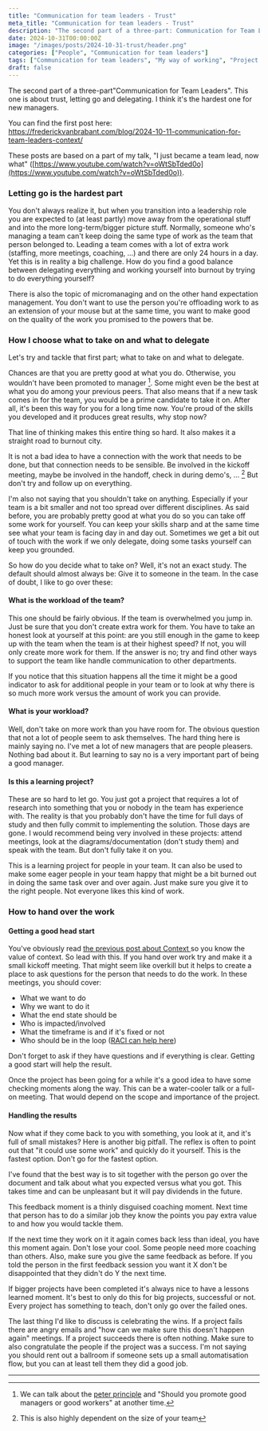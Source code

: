 ```yaml
---
title: "Communication for team leaders - Trust"
meta_title: "Communication for team leaders - Trust"
description: "The second part of a three-part: Communication for Team Leaders. This one is about trust, letting go and delegating. I think it's the hardest one for new managers."
date: 2024-10-31T00:00:00Z
image: "/images/posts/2024-10-31-trust/header.png"
categories: ["People", "Communication for team leaders"]
tags: ["Communication for team leaders", "My way of working", "Project lead"]
draft: false
---
```


The second part of a three-part"Communication for Team Leaders". This one is about trust, letting go and delegating. I think it's the hardest one for new managers.

You can find the first post here: https://frederickvanbrabant.com/blog/2024-10-11-communication-for-team-leaders-context/

These posts are based on a part of my talk, "I just became a team lead, now what" ([https://www.youtube.com/watch?v=oWtSbTded0o](https://www.youtube.com/watch?v=oWtSbTded0o)).

### Letting go is the hardest part

You don't always realize it, but when you transition into a leadership role you are expected to (at least partly) move away from the operational stuff and into the more long-term/bigger picture stuff. Normally, someone who's managing a team can't keep doing the same type of work as the team that person belonged to. Leading a team comes with a lot of extra work (staffing, more meetings, coaching, ...) and there are only 24 hours in a day. Yet this is in reality a big challenge. How do you find a good balance between delegating everything and working yourself into burnout by trying to do everything yourself?

There is also the topic of micromanaging and on the other hand expectation management. You don't want to use the person you're offloading work to as an extension of your mouse but at the same time, you want to make good on the quality of the work you promised to the powers that be.

### How I choose what to take on and what to delegate

Let's try and tackle that first part; what to take on and what to delegate.

Chances are that you are pretty good at what you do. Otherwise, you wouldn't have been promoted to manager [^1]. Some might even be the best at what you do among your previous peers. That also means that if a new task comes in for the team, you would be a prime candidate to take it on. After all, it's been this way for you for a long time now. You're proud of the skills you developed and it produces great results, why stop now?

That line of thinking makes this entire thing so hard. It also makes it a straight road to burnout city.

It is not a bad idea to have a connection with the work that needs to be done, but that connection needs to be sensible. Be involved in the kickoff meeting, maybe be involved in the handoff, check in during demo's, ... [^2] But don't try and follow up on everything.

I'm also not saying that you shouldn't take on anything. Especially if your team is a bit smaller and not too spread over different disciplines. As said before, you are probably pretty good at what you do so you can take off some work for yourself. You can keep your skills sharp and at the same time see what your team is facing day in and day out. Sometimes we get a bit out of touch with the work if we only delegate, doing some tasks yourself can keep you grounded.

So how do you decide what to take on? Well, it's not an exact study. The default should almost always be: Give it to someone in the team. In the case of doubt, I like to go over these:

#### What is the workload of the team?

This one should be fairly obvious. If the team is overwhelmed you jump in. Just be sure that you don't create extra work for them. You have to take an honest look at yourself at this point: are you still enough in the game to keep up with the team when the team is at their highest speed? If not, you will only create more work for them. If the answer is no; try and find other ways to support the team like handle communication to other departments.

If you notice that this situation happens all the time it might be a good indicator to ask for additional people in your team or to look at why there is so much more work versus the amount of work you can provide.

#### What is your workload?

Well, don't take on more work than you have room for. The obvious question that not a lot of people seem to ask themselves. The hard thing here is mainly saying no. I've met a lot of new managers that are people pleasers. Nothing bad about it. But learning to say no is a very important part of being a good manager.

#### Is this a learning project?

These are so hard to let go. You just got a project that requires a lot of research into something that you or nobody in the team has experience with. The reality is that you probably don't have the time for full days of study and then fully commit to implementing the solution. Those days are gone. I would recommend being very involved in these projects: attend meetings, look at the diagrams/documentation (don't study them) and speak with the team. But don't fully take it on you.

This is a learning project for people in your team. It can also be used to make some eager people in your team happy that might be a bit burned out in doing the same task over and over again. Just make sure you give it to the right people. Not everyone likes this kind of work.

### How to hand over the work

#### Getting a good head start

You've obviously read [the previous post about Context ](https://frederickvanbrabant.com/blog/2024-10-11-communication-for-team-leaders-context/)so you know the value of context. So lead with this. If you hand over work try and make it a small kickoff meeting. That might seem like overkill but it helps to create a place to ask questions for the person that needs to do the work. In these meetings, you should cover:

- What we want to do
- Why we want to do it
- What the end state should be
- Who is impacted/involved
- What the timeframe is and if it's fixed or not
- Who should be in the loop ([RACI can help here](https://en.wikipedia.org/wiki/Responsibility_assignment_matrix))

Don't forget to ask if they have questions and if everything is clear. Getting a good start will help the result.

Once the project has been going for a while it's a good idea to have some checking moments along the way. This can be a water-cooler talk or a full-on meeting. That would depend on the scope and importance of the project.

#### Handling the results

Now what if they come back to you with something, you look at it, and it's full of small mistakes? Here is another big pitfall. The reflex is often to point out that "it could use some work" and quickly do it yourself. This is the fastest option. Don't go for the fastest option.

I've found that the best way is to sit together with the person go over the document and talk about what you expected versus what you got. This takes time and can be unpleasant but it will pay dividends in the future.

This feedback moment is a thinly disguised coaching moment. Next time that person has to do a similar job they know the points you pay extra value to and how you would tackle them.

If the next time they work on it it again comes back less than ideal, you have this moment again. Don't lose your cool. Some people need more coaching than others. Also, make sure you give the same feedback as before. If you told the person in the first feedback session you want it X don't be disappointed that they didn't do Y the next time.

If bigger projects have been completed it's always nice to have a lessons learned moment. It's best to only do this for big projects, successful or not. Every project has something to teach, don't only go over the failed ones.

The last thing I'd like to discuss is celebrating the wins. If a project fails there are angry emails and "how can we make sure this doesn't happen again" meetings. If a project succeeds there is often nothing. Make sure to also congratulate the people if the project was a success. I'm not saying you should rent out a ballroom if someone sets up a small automatisation flow, but you can at least tell them they did a good job.

---

[^1]: We can talk about the [peter principle](https://en.wikipedia.org/wiki/Peter_principle) and "Should you promote good managers or good workers" at another time.

[^2]: This is also highly dependent on the size of your team
